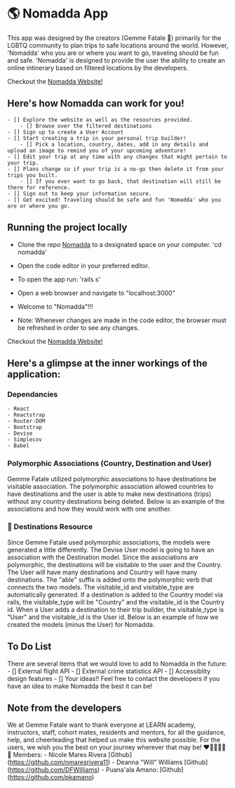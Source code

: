 # 🌎 Nomadda App
This app was designed by the creators (Gemme Fatale 💎) primarily for the LGBTQ community to plan trips to safe locations around the world. However, 'Nomadda' who you are or where you want to go, traveling should be fun and safe. 'Nomadda' is designed to provide the user the ability to create an online intinerary based on filtered locations by the developers. 

Checkout the [Nomadda Website!](https://calm-river-47523.herokuapp.com/)

## Here's how Nomadda can work for you!
    - [] Explore the website as well as the resources provided.
        - [] Browse over the filtered destinations
    - [] Sign up to create a User Account
    - [] Start creating a trip in your personal trip builder!
        - [] Pick a location, country, dates, add in any details and upload an image to remind you of your upcoming adventure!
    - [] Edit your trip at any time with any changes that might pertain to your trip.
    - [] Plans change so if your trip is a no-go then delete it from your trips you built. 
        - [] If you ever want to go back, that destination will still be there for reference. 
    - [] Sign out to keep your information secure.
    - [] Get excited! Traveling should be safe and fun 'Nomadda' who you are or where you go. 


## Running the project locally
- Clone the repo [Nomadda](https://github.com/Gemme-Fatale/nomadda) to a designated space on your computer.
'cd nomadda'
- Open the code editor in your preferred editor.
- To open the app run: 
'rails s' 
- Open a web browser and navigate to "localhost:3000"
- Welcome to "Nomadda"!!!

- Note: Whenever changes are made in the code editor, the browser must be refreshed in order to see any changes. 

Checkout the [Nomadda Website!](https://calm-river-47523.herokuapp.com/)


## Here's a glimpse at the inner workings of the application:  

### Dependancies
    - React
    - Reactstrap
    - Router-DOM
    - Bootstrap
    - Devise
    - Simplecov 
    - Babel

### Polymorphic Associations (Country, Destination and User)
Gemme Fatale utilized polymorphic associations to have destinations be visitable association. The polymorphic association allowed countries to have destinations and the user is able to make new destinations (trips) without any country destinations being deleted. Below is an example of the associations and how they would work with one another. 


### 🛫 Destinations Resource
Since Gemme Fatale used polymorphic associations, the models were generated a little differently. The Devise User model is going to have an association with the Destination model. Since the associations are polymorphic, the destinations will be visitable to the user and the Country. The User will have many destinations and Country will have many destinations. The "able" suffix is added onto the polymorphic verb that connects the two models. The visitable_id and visitable_type are automatically generated. If a destination is added to the Country model via rails, the visitable_type will be "Country" and the visitable_id is the Country id. When a User adds a destination to their trip builder, the visitable_type is "User" and the visitable_id is the User id. Below is an example of how we created the models (minus the User) for Nomadda.


## To Do List
There are several items that we would love to add to Nomadda in the future:
    - [] External flight API
    - [] External crime statistics API
    - [] Accessiblity design features
    - [] Your ideas!! Feel free to contact the developers if you have an idea to make Nomadda the best it can be!


## Note from the developers
We at Gemme Fatale want to thank everyone at LEARN academy, instructors, staff, cohort mates, residents and mentors, for all the guidance, help, and cheerleading that helped us make this website possible. For the users, we wish you the best on your journey wherever that may be! ❤️🧡💛💚💙💜
    Members:
    - Nicole Mares Rivera [Github] (https://github.com/nmaresrivera11)
    - Deanna "Will" Williams [Github] (https://github.com/DFWilliams)
    - Puana'ala Amano: [Github] (https://github.com/pkamano)